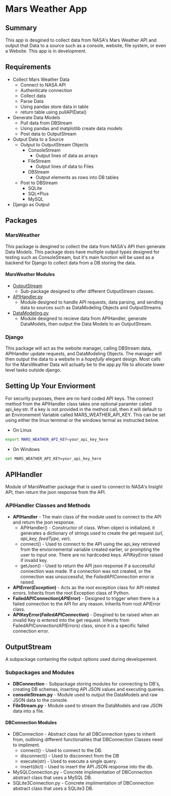 # Mars Weather App

## Summary
This app is desgined to collect data from NASA's Mars Weather API and output that Data to a source such as a console, website, file system, or even a Website. This app is in development.

## Requirements
- Collect Mars Weather Data
    - Connect to NASA API
    - Authenticate connection
    - Collect data
    - Parse Data
    - Using pandas store data in table
    - return table using pullAPIData()
- Generate Data Models
    - Pull data from DBStream
    - Using pandas and matplotlib create data models
    - Post data to OutputStream
- Output Data to a Source
    - Output to OutputStream Objects
        - ConsoleStream
            - Output lines of data as arrays
        - FileStream
            - Output lines of data to Files
        - DBStream
            - Output elements as rows into DB tables
    - Post to DBStream
        - SQLite
        - SQL*Plus
        - MySQL
- Django as Output

## Packages
### MarsWeather
This package is desgined to collect the data from NASA's API then generate Data Models. This package does have multiple output types designed for testing such as ConsoleStream, but it's main function will be used as a backend for Django to collect data from a DB storing the data.
#### MarsWeather Modules
- [OutputStream](OutputStream)
    - Sub-package designed to offer different OutputStream classes.
- [APIHandler.py](APIHandler)
    - Module designed to handle API requests, data parsing, and sending data to sources such as DataModeling Objects and OutputStreams.
- [DataModeling.py](DataModeling.py)
    - Module designed to recieve data from APIHandler, generate DataModels, then output the Data Models to an OutputStream.
### Django
This package will act as the website manager, calling DBStream data, APIHandler update requests, and DataModeling Objects. The manager will then output the data to a website in a *hopefully* elegant design. Most calls for the MarsWeather Data will actually be to the app.py file to allocate lower level tasks outside django.

## Setting Up Your Enviorment
For security purposes, there are no hard coded API keys. The connect method from the APIHandler class takes one optional paramter called api_key:str. If a key is not provided in the method call, then it will default to an Environement Variable called MARS_WEATHER_API_KEY. This can be set using either the linux terminal or the windows termal as instructed below.

- On Linux
```bash
export MARS_WEATHER_API_KEY=your_api_key_here
```
- On Windows
```bash
set MARS_WEATHER_API_KEY=your_api_key_here
```

## APIHandler
Module of MarsWeather package that is used to connect to NASA's Insight API, then return the json response from the API.
### APIHandler Classes and Methods
- **APIHandler** - The main class of the module used to connect to the API and return the json response.
    - APIHandler() - Constructor of class. When object is initialized, it generates a dictionary of strings used to create the get request (_url, api_key, feedType, ver_).
    - connect() - Used to connect to the API using the api_key retrieved from the enviornemental variable created earlier, or prompting the user to input one. There are no hardcoded keys. _APIKeyError_ raised if invalid key.
    - getJson() - Used to return the API json response if a successful connection was made. If a connection was not created, or the connection was unsuccessful, the _FailedAPIConnection_ error is raised.
- **APIError(_Exception_)** - Acts as the root exception class for API related errors. Inherits from the root Exception class of Python.
- **FailedAPIConnection(_APIError_)** - Designed to trigger when there is a failed connection to the API for any reason. Inherits from root APIError class.
- **APIKeyError(_FailedAPIConnection_)** - Desgined to be raised when an invalid Key is entered into the get request. Inherits from FailedAPIConnection(APIErrors) class, since it is a specific failed connection error.

## OutputStream
A subpackage containing the output options used during developement.
### Subpackages and Modules
- **DBConnection** - Subpackage storing modules for connecting to DB's, creating DB schemas, inserting API JSON values and executing queries.
- **consoleStream.py** - Module used to output the DataModels and raw JSON data to the console.
- **FileStream.py** - Module used to stream the DataModels and raw JSON data into a file.
#### DBConnection Modules
- DBConnection - Abstract class for all DBConnection types to inherit from, outlining different functionalites that DBConnection Classes need to impliment.
    - connect() - Used to connect to the DB.
    - disconnect() - Used to disconnect from the DB
    - execute(str) - Used to execute a single query.
    - insert(dict) - Used to insert the API JSON response into the db.
- MySQLConnection.py - Concrete implimentation of DBConnection abstract class that uses a MySQL DB.
- SQLite3Connection.py - Concrete implimentation of DBConnection abstract class that uses a SQLite3 DB.
